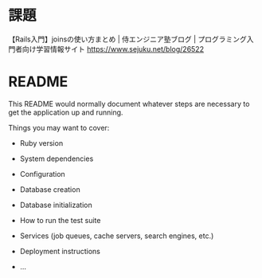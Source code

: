 # 課題

【Rails入門】joinsの使い方まとめ | 侍エンジニア塾ブログ | プログラミング入門者向け学習情報サイト
https://www.sejuku.net/blog/26522


# README

This README would normally document whatever steps are necessary to get the
application up and running.

Things you may want to cover:

* Ruby version

* System dependencies

* Configuration

* Database creation

* Database initialization

* How to run the test suite

* Services (job queues, cache servers, search engines, etc.)

* Deployment instructions

* ...
